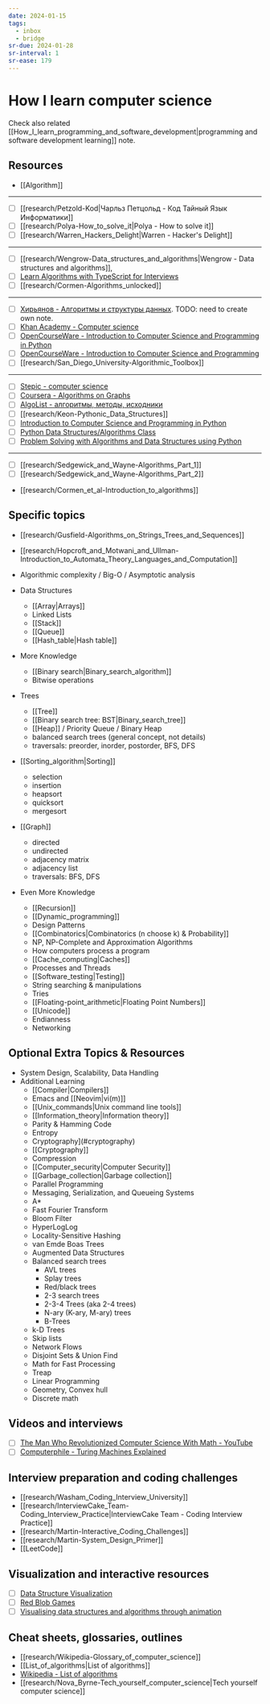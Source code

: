 ```yaml
---
date: 2024-01-15
tags:
  - inbox
  - bridge
sr-due: 2024-01-28
sr-interval: 1
sr-ease: 179
---
```


# How I learn computer science

Check also related
[[How_I_learn_programming_and_software_development|programming and software development learning]] note.

## Resources

- [[Algorithm]]

---

- [ ] [[research/Petzold-Kod|Чарльз Петцольд - Код Тайный Язык Информатики]]
- [ ] [[research/Polya-How_to_solve_it|Polya - How to solve it]]
- [ ] [[research/Warren_Hackers_Delight|Warren - Hacker's Delight]]

---

- [ ] [[research/Wengrow-Data_structures_and_algorithms|Wengrow - Data structures and algorithms]],
- [ ] [Learn Algorithms with TypeScript for Interviews](https://frontendmasters.com/courses/algorithms/)
- [ ] [[research/Cormen-Algorithms_unlocked]]

---

- [ ] [Хирьянов - Алгоритмы и структуры данных](https://www.youtube.com/playlist?list=PLRDzFCPr95fL_5Xvnufpwj2uYZnZBBnsr). TODO: need to create own note.
- [ ] [Khan Academy - Computer science](https://www.khanacademy.org/computing/computer-science)
- [ ] [OpenCourseWare - Introduction to Computer Science and Programming in Python](https://ocw.mit.edu/courses/6-0001-introduction-to-computer-science-and-programming-in-python-fall-2016/)
- [ ] [OpenCourseWare - Introduction to Computer Science and Programming](https://ocw.mit.edu/courses/6-00sc-introduction-to-computer-science-and-programming-spring-2011/)
- [ ] [[research/San_Diego_University-Algorithmic_Toolbox]]

---

- [ ] [Stepic - computer science](https://stepik.org/lesson/28728/step/1?unit=9786)
- [ ] [Coursera - Algorithms on Graphs](https://www.coursera.org/learn/algorithms-on-graphs)
- [ ] [AlgoList - алгоритмы, методы, исходники](http://algolist.manual.ru/)
- [ ] [[research/Keon-Pythonic_Data_Structures]]
- [ ] [Introduction to Computer Science and Programming in Python](https://ocw.mit.edu/courses/6-0001-introduction-to-computer-science-and-programming-in-python-fall-2016/)
- [ ] [Python Data Structures/Algorithms Class](https://www.youtube.com/playlist?list=PLtbC5OfOR8aqA6CJwWTRUITgGpUy1Umr3)
- [ ] [Problem Solving with Algorithms and Data Structures using Python](https://runestone.academy/ns/books/published/pythonds/index.html)

---

- [ ] [[research/Sedgewick_and_Wayne-Algorithms_Part_1]]
- [ ] [[research/Sedgewick_and_Wayne-Algorithms_Part_2]]
- [[research/Cormen_et_al-Introduction_to_algorithms]]

## Specific topics

- [[research/Gusfield-Algorithms_on_Strings_Trees_and_Sequences]]
- [[research/Hopcroft_and_Motwani_and_Ullman-Introduction_to_Automata_Theory_Languages_and_Computation]]

- Algorithmic complexity / Big-O / Asymptotic analysis
- Data Structures
    - [[Array|Arrays]]
    - Linked Lists
    - [[Stack]]
    - [[Queue]]
    - [[Hash_table|Hash table]]
- More Knowledge
    - [[Binary search|Binary_search_algorithm]]
    - Bitwise operations
- Trees
    - [[Tree]]
    - [[Binary search tree: BST|Binary_search_tree]]
    - [[Heap]] / Priority Queue / Binary Heap
    - balanced search trees (general concept, not details)
    - traversals: preorder, inorder, postorder, BFS, DFS
- [[Sorting_algorithm|Sorting]]
    - selection
    - insertion
    - heapsort
    - quicksort
    - mergesort
- [[Graph]]
    - directed
    - undirected
    - adjacency matrix
    - adjacency list
    - traversals: BFS, DFS
- Even More Knowledge
    - [[Recursion]]
    - [[Dynamic_programming]]
    - Design Patterns
    - [[Combinatorics|Combinatorics (n choose k) & Probability]]
    - NP, NP-Complete and Approximation Algorithms
    - How computers process a program
    - [[Cache_computing|Caches]]
    - Processes and Threads
    - [[Software_testing|Testing]]
    - String searching & manipulations
    - Tries
    - [[Floating-point_arithmetic|Floating Point Numbers]]
    - [[Unicode]]
    - Endianness
    - Networking

## Optional Extra Topics & Resources

- System Design, Scalability, Data Handling
- Additional Learning
    - [[Compiler|Compilers]]
    - Emacs and [[Neovim|vi(m)]]
    - [[Unix_commands|Unix command line tools]]
    - [[Information_theory|Information theory]]
    - Parity & Hamming Code
    - Entropy
    - Cryptography](#cryptography)
    - [[Cryptography]]
    - Compression
    - [[Computer_security|Computer Security]]
    - [[Garbage_collection|Garbage collection]]
    - Parallel Programming
    - Messaging, Serialization, and Queueing Systems
    - A*
    - Fast Fourier Transform
    - Bloom Filter
    - HyperLogLog
    - Locality-Sensitive Hashing
    - van Emde Boas Trees
    - Augmented Data Structures
    - Balanced search trees
        - AVL trees
        - Splay trees
        - Red/black trees
        - 2-3 search trees
        - 2-3-4 Trees (aka 2-4 trees)
        - N-ary (K-ary, M-ary) trees
        - B-Trees
    - k-D Trees
    - Skip lists
    - Network Flows
    - Disjoint Sets & Union Find
    - Math for Fast Processing
    - Treap
    - Linear Programming
    - Geometry, Convex hull
    - Discrete math

## Videos and interviews

- [ ] [The Man Who Revolutionized Computer Science With Math - YouTube](https://www.youtube.com/watch?v=rkZzg7Vowao)
- [ ] [Computerphile - Turing Machines Explained](https://www.youtube.com/watch?v=dNRDvLACg5Q)

## Interview preparation and coding challenges

- [[research/Washam_Coding_Interview_University]]
- [[research/InterviewCake_Team-Coding_Interview_Practice|InterviewCake Team - Coding Interview Practice]]
- [[research/Martin-Interactive_Coding_Challenges]]
- [[research/Martin-System_Design_Primer]]
- [[LeetCode]]

## Visualization and interactive resources

- [ ] [Data Structure Visualization](https://www.cs.usfca.edu/~galles/visualization/Algorithms.html)
- [ ] [Red Blob Games](https://www.redblobgames.com/)
- [ ] [Visualising data structures and algorithms through animation](https://visualgo.net/en/sorting)

## Cheat sheets, glossaries, outlines

- [[research/Wikipedia-Glossary_of_computer_science]]
- [[List_of_algorithms|List of algorithms]]
- [Wikipedia - List of algorithms](https://en.wikipedia.org/wiki/List_of_algorithms)
- [[research/Nova_Byrne-Tech_yourself_computer_science|Tech yourself computer science]]

